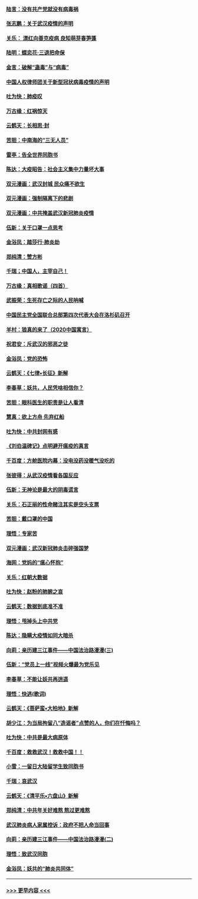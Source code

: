 #### [陆言：没有共产党就没有病毒祸](../pages/nsc993/n11868232.md?t=02141602) 
#### [张志鹏：关于武汉疫情的声明](../pages/nsc993/n11867182.md?t=02141602) 
#### [关乐： 漂红向善克疫病 良知萌芽春笋蓬](../pages/nsc993/n11865710.md?t=02141602) 
#### [陆明：蝶恋花‧三退把命保](../pages/nsc993/n11865673.md?t=02141602) 
#### [金言：破解“蛊毒”与“病毒”](../pages/nsc993/n11864103.md?t=02141602) 
#### [中国人权律师团关于新型冠状病毒疫情的声明](../pages/nsc993/n11864249.md?t=02141602) 
#### [吐为快：肺疫叹](../pages/nsc993/n11864027.md?t=02141602) 
#### [万古缘：红祸惊天](../pages/nsc993/n11864079.md?t=02141602) 
#### [云鹤天：长相思‧封](../pages/nsc993/n11864006.md?t=02141602) 
#### [苦胆：中南海的“三无人员”](../pages/nsc993/n11862997.md?t=02141602) 
#### [雷亭：告全世界同胞书](../pages/nsc993/n11862572.md?t=02141602) 
#### [陈达：大疫昭告：社会主义集中力量坏大事](../pages/nsc993/n11859419.md?t=02141602) 
#### [双元漫画：武汉封城 民众痛不欲生](../pages/nsc993/n11859287.md?t=02141602) 
#### [双元漫画：强制隔离下的悲剧](../pages/nsc993/n11859244.md?t=02141602) 
#### [双元漫画：中共掩盖武汉新冠肺炎疫情](../pages/nsc993/n11858249.md?t=02141602) 
#### [伍新：关于口罩一点思考](../pages/nsc993/n11859195.md?t=02141602) 
#### [金浴凤：踏莎行‧肺炎劫](../pages/nsc993/n11858227.md?t=02141602) 
#### [郑纯清：赞方彬](../pages/nsc993/n11856803.md?t=02141602) 
#### [千瑞；中国人，主宰自己！](../pages/nsc993/n11856793.md?t=02141602) 
#### [万古缘：真相歌谣（四首）](../pages/nsc993/n11856263.md?t=02141602) 
#### [武振荣：生死存亡之际的人民呐喊](../pages/nsc993/n11856256.md?t=02141602) 
#### [中国民主党全国联合总部第四次代表大会在洛杉矶召开](../pages/nsc993/n11856344.md?t=02141602) 
#### [羊村：狼真的来了（2020中国寓言）](../pages/nsc993/n11856229.md?t=02141602) 
#### [祝君安：斥武汉的邪恶之徒](../pages/nsc993/n11855861.md?t=02141602) 
#### [金浴凤：党的恐怖](../pages/nsc993/n11855849.md?t=02141602) 
#### [云鹤天：《七律▪长征》新解](../pages/nsc993/n11855479.md?t=02141602) 
#### [李春草：妖共，人民凭啥相信你？](../pages/nsc993/n11855196.md?t=02141602) 
#### [苦胆：眼科医生的职责是让人看清](../pages/nsc993/n11853840.md?t=02141602) 
#### [慧真：欲上方舟 先弃红船](../pages/nsc993/n11853483.md?t=02141602) 
#### [吐为快：中共封网有感](../pages/nsc993/n11852575.md?t=02141602) 
#### [《刘伯温碑记》点明避开瘟疫的真言](../pages/nsc993/n11852128.md?t=02141602) 
#### [千百度：方舱医院内幕：没电没药没暖气没吃的](../pages/nsc993/n11850211.md?t=02141602) 
#### [张彼得：从武汉疫情看各国反应](../pages/nsc993/n11850102.md?t=02141602) 
#### [伍新：无神论是最大的阴毒谎言](../pages/nsc993/n11846129.md?t=02141602) 
#### [关乐：石正丽的性命赌注其实是空头支票](../pages/nsc993/n11846109.md?t=02141602) 
#### [苦胆：戴口罩的中国](../pages/nsc993/n11845576.md?t=02141602) 
#### [理悟：专家苦](../pages/nsc993/n11845564.md?t=02141602) 
#### [双元漫画：武汉新冠肺炎击碎强国梦](../pages/nsc993/n11843320.md?t=02141602) 
#### [海网：党妈的“瘟心怀抱”](../pages/nsc993/n11840740.md?t=02141602) 
#### [关乐：红朝大数据](../pages/nsc993/n11840675.md?t=02141602) 
#### [吐为快：赵粉的肺腑之哀](../pages/nsc993/n11840618.md?t=02141602) 
#### [云鹤天：数据到底准不准](../pages/nsc993/n11840325.md?t=02141602) 
#### [理悟：甩掉头上中共党](../pages/nsc993/n11838826.md?t=02141602) 
#### [陈达：隐瞒大疫情如同大暗杀](../pages/nsc993/n11838771.md?t=02141602) 
#### [向莉：亲历建三江事件——中国法治路漫漫(三)](../pages/nsc993/n11831825.md?t=02141602) 
#### [伍新：“党员上一线”视频火爆最为党乐见](../pages/nsc993/n11838200.md?t=02141602) 
#### [李春草：不能让妖共再逍遥](../pages/nsc993/n11838102.md?t=02141602) 
#### [理悟：快逃(歌词)](../pages/nsc993/n11838083.md?t=02141602) 
#### [云鹤天：《菩萨蛮▪大柏地》新解](../pages/nsc993/n11838059.md?t=02141602) 
#### [胡少江：为当局拘留八“造谣者”点赞的人，你们在忏悔吗？](../pages/nsc993/n11836801.md?t=02141602) 
#### [吐为快：中共是最大病原体](../pages/nsc993/n11836748.md?t=02141602) 
#### [千百度：救救武汉！救救中国！！](../pages/nsc993/n11836145.md?t=02141602) 
#### [小雪：一留日大陆留学生致同胞书](../pages/nsc993/n11834624.md?t=02141602) 
#### [千瑞：哀武汉](../pages/nsc993/n11833647.md?t=02141602) 
#### [云鹤天：《清平乐▪六盘山》新解](../pages/nsc993/n11833611.md?t=02141602) 
#### [郑纯清：中共年关好难熬 熬过更难熬](../pages/nsc993/n11833489.md?t=02141602) 
#### [武汉肺炎病人家属控诉：政府不把人命当回事](../pages/nsc993/n11833205.md?t=02141602) 
#### [向莉：亲历建三江事件——中国法治路漫漫(二)](../pages/nsc993/n11829102.md?t=02141602) 
#### [理悟：致武汉同胞](../pages/nsc993/n11831522.md?t=02141602) 
#### [金浴凤：妖共的“肺炎共同体”](../pages/nsc993/n11829448.md?t=02141602) 

----
#### [ >>> 更早内容 <<< ](../indexes/nsc993-earlier.md)
